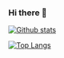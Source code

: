 ### Hi there 👋

[![Github stats](https://github-readme-stats.vercel.app/api?username=jonlee48)](https://github.com/jonlee48)

[![Top Langs](https://github-readme-stats.vercel.app/api/top-langs/?username=jonlee48&layout=compact)](https://github.com/jonlee48)

<!--
**jonlee48/jonlee48** is a ✨ _special_ ✨ repository because its `README.md` (this file) appears on your GitHub profile.

Here are some ideas to get you started:

- 🔭 I’m currently working on ...
- 🌱 I’m currently learning ...
- 👯 I’m looking to collaborate on ...
- 🤔 I’m looking for help with ...
- 💬 Ask me about ...
- 📫 How to reach me: ...
- 😄 Pronouns: ...
- ⚡ Fun fact: ...
-->
